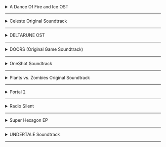 <!-- files -->
<details>
    <hr />
    <summary>A Dance Of Fire and Ice OST</summary>
    <a
        class="link"
        href="A%20Dance%20Of%20Fire%20and%20Ice%20OST%2FA%20Dance%20Of%20Fire%20And%20Ice%20OST.jpg"
        >A Dance Of Fire And Ice OST.jpg</a
    ><br />
    <a
        class="link"
        href="A%20Dance%20Of%20Fire%20and%20Ice%20OST%2FA%20Dance%20of%20Fire%20and%20Ice.flac"
        >A Dance of Fire and Ice.flac</a
    ><br />
    <a
        class="link"
        href="A%20Dance%20Of%20Fire%20and%20Ice%20OST%2FOffbeats.flac"
        >Offbeats.flac</a
    ><br />
    <a
        class="link"
        href="A%20Dance%20Of%20Fire%20and%20Ice%20OST%2FThe%20Wind-Up.flac"
        >The Wind-Up.flac</a
    ><br />
    <a
        class="link"
        href="A%20Dance%20Of%20Fire%20and%20Ice%20OST%2FLove%20Letters.flac"
        >Love Letters.flac</a
    ><br />
    <a
        class="link"
        href="A%20Dance%20Of%20Fire%20and%20Ice%20OST%2FThe%20Midnight%20Train.flac"
        >The Midnight Train.flac</a
    ><br />
    <a class="link" href="A%20Dance%20Of%20Fire%20and%20Ice%20OST%2FPulse.flac"
        >Pulse.flac</a
    ><br />
    <a
        class="link"
        href="A%20Dance%20Of%20Fire%20and%20Ice%20OST%2FThanks%20For%20Playing%20My%20Game.flac"
        >Thanks For Playing My Game.flac</a
    ><br />
    <a
        class="link"
        href="A%20Dance%20Of%20Fire%20and%20Ice%20OST%2FSpin%202%20Win.flac"
        >Spin 2 Win.flac</a
    ><br />
    <a
        class="link"
        href="A%20Dance%20Of%20Fire%20and%20Ice%20OST%2FJungle%20City.flac"
        >Jungle City.flac</a
    ><br />
    <a
        class="link"
        href="A%20Dance%20Of%20Fire%20and%20Ice%20OST%2FButterfly%20Planet.flac"
        >Butterfly Planet.flac</a
    ><br />
    <a
        class="link"
        href="A%20Dance%20Of%20Fire%20and%20Ice%20OST%2FArtificial%20Chariot.flac"
        >Artificial Chariot.flac</a
    ><br />
    <a
        class="link"
        href="A%20Dance%20Of%20Fire%20and%20Ice%20OST%2FThird%20Wave%20Flip-Flop.flac"
        >Third Wave Flip-Flop.flac</a
    ><br />
    <a
        class="link"
        href="A%20Dance%20Of%20Fire%20and%20Ice%20OST%2FOne%20forgotten%20night.flac"
        >One forgotten night.flac</a
    ><br />
    <a
        class="link"
        href="A%20Dance%20Of%20Fire%20and%20Ice%20OST%2FBonus%20-%20A%20Dance%20of%20Fire%20and%20Ice%20%5BRabbit%20ver.%5D.flac"
        >Bonus - A Dance of Fire and Ice [Rabbit ver.].flac</a
    ><br />
    <a
        class="link"
        href="A%20Dance%20Of%20Fire%20and%20Ice%20OST%2FBonus%20-%20A%20Dance%20of%20Fire%20and%20Ice%20%5BSpooky%20ver.%5D.flac"
        >Bonus - A Dance of Fire and Ice [Spooky ver.].flac</a
    ><br />
    <a
        class="link"
        href="A%20Dance%20Of%20Fire%20and%20Ice%20OST%2FIt%20Go.flac"
        >It Go.flac</a
    ><br />
    <a
        class="link"
        href="A%20Dance%20Of%20Fire%20and%20Ice%20OST%2FLORELEI.flac"
        >LORELEI.flac</a
    ><br />
</details>
<hr />
<details>
    <hr />
    <summary>Celeste Original Soundtrack</summary>
    <a
        class="link"
        href="Celeste%20Original%20Soundtrack%2FCeleste%20Original%20Soundtrack.png"
        >Celeste Original Soundtrack.png</a
    ><br />
    <a class="link" href="Celeste%20Original%20Soundtrack%2FPrologue.mp3"
        >Prologue.mp3</a
    ><br />
    <a class="link" href="Celeste%20Original%20Soundtrack%2FFirst%20Steps.mp3"
        >First Steps.mp3</a
    ><br />
    <a class="link" href="Celeste%20Original%20Soundtrack%2FResurrections.mp3"
        >Resurrections.mp3</a
    ><br />
    <a class="link" href="Celeste%20Original%20Soundtrack%2FAwake.mp3"
        >Awake.mp3</a
    ><br />
    <a
        class="link"
        href="Celeste%20Original%20Soundtrack%2FPostcard%20from%20Celeste%20Mountain.mp3"
        >Postcard from Celeste Mountain.mp3</a
    ><br />
    <a class="link" href="Celeste%20Original%20Soundtrack%2FChecking%20In.mp3"
        >Checking In.mp3</a
    ><br />
    <a
        class="link"
        href="Celeste%20Original%20Soundtrack%2FSpirit%20of%20Hospitality.mp3"
        >Spirit of Hospitality.mp3</a
    ><br />
    <a
        class="link"
        href="Celeste%20Original%20Soundtrack%2FScattered%20and%20Lost.mp3"
        >Scattered and Lost.mp3</a
    ><br />
    <a class="link" href="Celeste%20Original%20Soundtrack%2FGolden.mp3"
        >Golden.mp3</a
    ><br />
    <a class="link" href="Celeste%20Original%20Soundtrack%2FAnxiety.mp3"
        >Anxiety.mp3</a
    ><br />
    <a
        class="link"
        href="Celeste%20Original%20Soundtrack%2FQuiet%20and%20Falling.mp3"
        >Quiet and Falling.mp3</a
    ><br />
    <a
        class="link"
        href="Celeste%20Original%20Soundtrack%2FIn%20the%20Mirror.mp3"
        >In the Mirror.mp3</a
    ><br />
    <a
        class="link"
        href="Celeste%20Original%20Soundtrack%2FMadeline%20and%20Theo.mp3"
        >Madeline and Theo.mp3</a
    ><br />
    <a class="link" href="Celeste%20Original%20Soundtrack%2FStarjump.mp3"
        >Starjump.mp3</a
    ><br />
    <a class="link" href="Celeste%20Original%20Soundtrack%2FReflection.mp3"
        >Reflection.mp3</a
    ><br />
    <a
        class="link"
        href="Celeste%20Original%20Soundtrack%2FConfronting%20Myself.mp3"
        >Confronting Myself.mp3</a
    ><br />
    <a class="link" href="Celeste%20Original%20Soundtrack%2FLittle%20Goth.mp3"
        >Little Goth.mp3</a
    ><br />
    <a
        class="link"
        href="Celeste%20Original%20Soundtrack%2FReach%20for%20the%20Summit.mp3"
        >Reach for the Summit.mp3</a
    ><br />
    <a class="link" href="Celeste%20Original%20Soundtrack%2FExhale.mp3"
        >Exhale.mp3</a
    ><br />
    <a
        class="link"
        href="Celeste%20Original%20Soundtrack%2FHeart%20of%20the%20Mountain.mp3"
        >Heart of the Mountain.mp3</a
    ><br />
    <a
        class="link"
        href="Celeste%20Original%20Soundtrack%2FMy%20Dearest%20Friends.mp3"
        >My Dearest Friends.mp3</a
    ><br />
</details>
<hr />
<details>
    <hr />
    <summary>DELTARUNE OST</summary>
    <details>
        <hr />
        <summary>Chapter 1</summary>
        <a
            class="link"
            href="DELTARUNE%20OST%2FChapter%201%2FDELTARUNE%20Chapter%201%20OST.png"
            >DELTARUNE Chapter 1 OST.png</a
        ><br />
        <a
            class="link"
            href="DELTARUNE%20OST%2FChapter%201%2FANOTHER%20HIM.flac"
            >ANOTHER HIM.flac</a
        ><br />
        <a class="link" href="DELTARUNE%20OST%2FChapter%201%2FBeginning.flac"
            >Beginning.flac</a
        ><br />
        <a class="link" href="DELTARUNE%20OST%2FChapter%201%2FSchool.flac"
            >School.flac</a
        ><br />
        <a class="link" href="DELTARUNE%20OST%2FChapter%201%2FSusie.flac"
            >Susie.flac</a
        ><br />
        <a class="link" href="DELTARUNE%20OST%2FChapter%201%2FThe%20Door.flac"
            >The Door.flac</a
        ><br />
        <a class="link" href="DELTARUNE%20OST%2FChapter%201%2FCliffs.flac"
            >Cliffs.flac</a
        ><br />
        <a class="link" href="DELTARUNE%20OST%2FChapter%201%2FThe%20Chase.flac"
            >The Chase.flac</a
        ><br />
        <a class="link" href="DELTARUNE%20OST%2FChapter%201%2FThe%20Legend.flac"
            >The Legend.flac</a
        ><br />
        <a class="link" href="DELTARUNE%20OST%2FChapter%201%2FLancer.flac"
            >Lancer.flac</a
        ><br />
        <a
            class="link"
            href="DELTARUNE%20OST%2FChapter%201%2FRude%20Buster.flac"
            >Rude Buster.flac</a
        ><br />
        <a class="link" href="DELTARUNE%20OST%2FChapter%201%2FEmpty%20Town.flac"
            >Empty Town.flac</a
        ><br />
        <a
            class="link"
            href="DELTARUNE%20OST%2FChapter%201%2FWeird%20Birds.flac"
            >Weird Birds.flac</a
        ><br />
        <a
            class="link"
            href="DELTARUNE%20OST%2FChapter%201%2FField%20of%20Hopes%20and%20Dreams.flac"
            >Field of Hopes and Dreams.flac</a
        ><br />
        <a
            class="link"
            href="DELTARUNE%20OST%2FChapter%201%2FFanfare%20(from%20Rose%20of%20Winter).flac"
            >Fanfare (from Rose of Winter).flac</a
        ><br />
        <a class="link" href="DELTARUNE%20OST%2FChapter%201%2FLantern.flac"
            >Lantern.flac</a
        ><br />
        <a
            class="link"
            href="DELTARUNE%20OST%2FChapter%201%2FI'm%20Very%20Bad.flac"
            >I'm Very Bad.flac</a
        ><br />
        <a
            class="link"
            href="DELTARUNE%20OST%2FChapter%201%2FChecker%20Dance.flac"
            >Checker Dance.flac</a
        ><br />
        <a
            class="link"
            href="DELTARUNE%20OST%2FChapter%201%2FQuiet%20Autumn.flac"
            >Quiet Autumn.flac</a
        ><br />
        <a
            class="link"
            href="DELTARUNE%20OST%2FChapter%201%2FScarlet%20Forest.flac"
            >Scarlet Forest.flac</a
        ><br />
        <a
            class="link"
            href="DELTARUNE%20OST%2FChapter%201%2FThrash%20Machine.flac"
            >Thrash Machine.flac</a
        ><br />
        <a class="link" href="DELTARUNE%20OST%2FChapter%201%2FVs.%20Lancer.flac"
            >Vs. Lancer.flac</a
        ><br />
        <a class="link" href="DELTARUNE%20OST%2FChapter%201%2FBasement.flac"
            >Basement.flac</a
        ><br />
        <a
            class="link"
            href="DELTARUNE%20OST%2FChapter%201%2FImminent%20Death.flac"
            >Imminent Death.flac</a
        ><br />
        <a class="link" href="DELTARUNE%20OST%2FChapter%201%2FVs.%20Susie.flac"
            >Vs. Susie.flac</a
        ><br />
        <a
            class="link"
            href="DELTARUNE%20OST%2FChapter%201%2FCard%20Castle.flac"
            >Card Castle.flac</a
        ><br />
        <a
            class="link"
            href="DELTARUNE%20OST%2FChapter%201%2FRouxls%20Kaard.flac"
            >Rouxls Kaard.flac</a
        ><br />
        <a class="link" href="DELTARUNE%20OST%2FChapter%201%2FApril%202012.flac"
            >April 2012.flac</a
        ><br />
        <a class="link" href="DELTARUNE%20OST%2FChapter%201%2FHip%20Shop.flac"
            >Hip Shop.flac</a
        ><br />
        <a class="link" href="DELTARUNE%20OST%2FChapter%201%2FGallery.flac"
            >Gallery.flac</a
        ><br />
        <a class="link" href="DELTARUNE%20OST%2FChapter%201%2FChaos%20King.flac"
            >Chaos King.flac</a
        ><br />
        <a
            class="link"
            href="DELTARUNE%20OST%2FChapter%201%2FDarkness%20Falls.flac"
            >Darkness Falls.flac</a
        ><br />
        <a class="link" href="DELTARUNE%20OST%2FChapter%201%2FThe%20Circus.flac"
            >The Circus.flac</a
        ><br />
        <a
            class="link"
            href="DELTARUNE%20OST%2FChapter%201%2FTHE%20WORLD%20REVOLVING.flac"
            >THE WORLD REVOLVING.flac</a
        ><br />
        <a class="link" href="DELTARUNE%20OST%2FChapter%201%2FFriendship.flac"
            >Friendship.flac</a
        ><br />
        <a class="link" href="DELTARUNE%20OST%2FChapter%201%2FTHE%20HOLY.flac"
            >THE HOLY.flac</a
        ><br />
        <a class="link" href="DELTARUNE%20OST%2FChapter%201%2FYour%20Power.flac"
            >Your Power.flac</a
        ><br />
        <a
            class="link"
            href="DELTARUNE%20OST%2FChapter%201%2FA%20Town%20Called%20Hometown.flac"
            >A Town Called Hometown.flac</a
        ><br />
        <a
            class="link"
            href="DELTARUNE%20OST%2FChapter%201%2FYou%20Can%20Always%20Come%20Home.flac"
            >You Can Always Come Home.flac</a
        ><br />
        <a
            class="link"
            href="DELTARUNE%20OST%2FChapter%201%2FDon't%20Forget.flac"
            >Don't Forget.flac</a
        ><br />
        <a
            class="link"
            href="DELTARUNE%20OST%2FChapter%201%2FBefore%20the%20Story.flac"
            >Before the Story.flac</a
        ><br />
    </details>
    <hr />
    <details>
        <hr />
        <summary>Chapter 2</summary>
        <a
            class="link"
            href="DELTARUNE%20OST%2FChapter%202%2FDELTARUNE%20Chapter%202%20OST.png"
            >DELTARUNE Chapter 2 OST.png</a
        ><br />
        <a class="link" href="DELTARUNE%20OST%2FChapter%202%2FFaint%20Glow.flac"
            >Faint Glow.flac</a
        ><br />
        <a
            class="link"
            href="DELTARUNE%20OST%2FChapter%202%2FGirl%20Next%20Door.flac"
            >Girl Next Door.flac</a
        ><br />
        <a
            class="link"
            href="DELTARUNE%20OST%2FChapter%202%2FMy%20Castle%20Town.flac"
            >My Castle Town.flac</a
        ><br />
        <a
            class="link"
            href="DELTARUNE%20OST%2FChapter%202%2FOhhhhohohoho!.flac"
            >Ohhhhohohoho!.flac</a
        ><br />
        <a class="link" href="DELTARUNE%20OST%2FChapter%202%2FQueen.flac"
            >Queen.flac</a
        ><br />
        <a
            class="link"
            href="DELTARUNE%20OST%2FChapter%202%2FA%20CYBER'S%20WORLD%3F.flac"
            >A CYBER'S WORLD?.flac</a
        ><br />
        <a
            class="link"
            href="DELTARUNE%20OST%2FChapter%202%2FA%20Simple%20Diversion.flac"
            >A Simple Diversion.flac</a
        ><br />
        <a
            class="link"
            href="DELTARUNE%20OST%2FChapter%202%2FAlmost%20To%20The%20Guys!.flac"
            >Almost To The Guys!.flac</a
        ><br />
        <a class="link" href="DELTARUNE%20OST%2FChapter%202%2FCool%20Beat.flac"
            >Cool Beat.flac</a
        ><br />
        <a
            class="link"
            href="DELTARUNE%20OST%2FChapter%202%2FWhen%20I%20Get%20Mad%20I%20Dance%20Like%20This.flac"
            >When I Get Mad I Dance Like This.flac</a
        ><br />
        <a
            class="link"
            href="DELTARUNE%20OST%2FChapter%202%2FCyber%20Battle%20(Solo).flac"
            >Cyber Battle (Solo).flac</a
        ><br />
        <a
            class="link"
            href="DELTARUNE%20OST%2FChapter%202%2FWhen%20I%20Get%20Happy%20I%20Dance%20Like%20This.flac"
            >When I Get Happy I Dance Like This.flac</a
        ><br />
        <a
            class="link"
            href="DELTARUNE%20OST%2FChapter%202%2FSound%20Studio.flac"
            >Sound Studio.flac</a
        ><br />
        <a class="link" href="DELTARUNE%20OST%2FChapter%202%2FBerdly.flac"
            >Berdly.flac</a
        ><br />
        <a class="link" href="DELTARUNE%20OST%2FChapter%202%2FSmart%20Race.flac"
            >Smart Race.flac</a
        ><br />
        <a
            class="link"
            href="DELTARUNE%20OST%2FChapter%202%2FFaint%20Courage%20(Game%20Over).flac"
            >Faint Courage (Game Over).flac</a
        ><br />
        <a
            class="link"
            href="DELTARUNE%20OST%2FChapter%202%2FWELCOME%20TO%20THE%20CITY.flac"
            >WELCOME TO THE CITY.flac</a
        ><br />
        <a
            class="link"
            href="DELTARUNE%20OST%2FChapter%202%2FMini%20Studio.flac"
            >Mini Studio.flac</a
        ><br />
        <a
            class="link"
            href="DELTARUNE%20OST%2FChapter%202%2FHoliday%20Studio.flac"
            >Holiday Studio.flac</a
        ><br />
        <a
            class="link"
            href="DELTARUNE%20OST%2FChapter%202%2FCool%20Mixtape.flac"
            >Cool Mixtape.flac</a
        ><br />
        <a
            class="link"
            href="DELTARUNE%20OST%2FChapter%202%2FHEY%20EVERY%20%20%20%20!.flac"
            >HEY EVERY !.flac</a
        ><br />
        <a class="link" href="DELTARUNE%20OST%2FChapter%202%2FSpamton.flac"
            >Spamton.flac</a
        ><br />
        <a
            class="link"
            href="DELTARUNE%20OST%2FChapter%202%2FNOW'S%20YOUR%20CHANCE%20TO%20BE%20A.flac"
            >NOW'S YOUR CHANCE TO BE A.flac</a
        ><br />
        <a
            class="link"
            href="DELTARUNE%20OST%2FChapter%202%2FElegant%20Entrance.flac"
            >Elegant Entrance.flac</a
        ><br />
        <a
            class="link"
            href="DELTARUNE%20OST%2FChapter%202%2FBluebird%20of%20Misfortune.flac"
            >Bluebird of Misfortune.flac</a
        ><br />
        <a
            class="link"
            href="DELTARUNE%20OST%2FChapter%202%2FPandora%20Palace.flac"
            >Pandora Palace.flac</a
        ><br />
        <a class="link" href="DELTARUNE%20OST%2FChapter%202%2FKEYGEN.flac"
            >KEYGEN.flac</a
        ><br />
        <a
            class="link"
            href="DELTARUNE%20OST%2FChapter%202%2FAcid%20Tunnel%20of%20Love.flac"
            >Acid Tunnel of Love.flac</a
        ><br />
        <a
            class="link"
            href="DELTARUNE%20OST%2FChapter%202%2FIt's%20Pronounced%20%22Rules%22.flac"
            >It's Pronounced "Rules".flac</a
        ><br />
        <a class="link" href="DELTARUNE%20OST%2FChapter%202%2FLost%20Girl.flac"
            >Lost Girl.flac</a
        ><br />
        <a
            class="link"
            href="DELTARUNE%20OST%2FChapter%202%2FFerris%20Wheel.flac"
            >Ferris Wheel.flac</a
        ><br />
        <a
            class="link"
            href="DELTARUNE%20OST%2FChapter%202%2FAttack%20of%20the%20Killer%20Queen.flac"
            >Attack of the Killer Queen.flac</a
        ><br />
        <a class="link" href="DELTARUNE%20OST%2FChapter%202%2FGiga%20Size.flac"
            >Giga Size.flac</a
        ><br />
        <a
            class="link"
            href="DELTARUNE%20OST%2FChapter%202%2FPowers%20Combined.flac"
            >Powers Combined.flac</a
        ><br />
        <a
            class="link"
            href="DELTARUNE%20OST%2FChapter%202%2FKnock%20You%20Down%20!!.flac"
            >Knock You Down !!.flac</a
        ><br />
        <a
            class="link"
            href="DELTARUNE%20OST%2FChapter%202%2FThe%20Dark%20Truth.flac"
            >The Dark Truth.flac</a
        ><br />
        <a
            class="link"
            href="DELTARUNE%20OST%2FChapter%202%2FDigital%20Roots.flac"
            >Digital Roots.flac</a
        ><br />
        <a
            class="link"
            href="DELTARUNE%20OST%2FChapter%202%2FDeal%20Gone%20Wrong.flac"
            >Deal Gone Wrong.flac</a
        ><br />
        <a class="link" href="DELTARUNE%20OST%2FChapter%202%2FBIG%20SHOT.flac"
            >BIG SHOT.flac</a
        ><br />
        <a
            class="link"
            href="DELTARUNE%20OST%2FChapter%202%2FA%20Real%20Boy!.flac"
            >A Real Boy!.flac</a
        ><br />
        <a class="link" href="DELTARUNE%20OST%2FChapter%202%2FDialtone.flac"
            >Dialtone.flac</a
        ><br />
        <a class="link" href="DELTARUNE%20OST%2FChapter%202%2Fsans..flac"
            >sans..flac</a
        ><br />
        <a
            class="link"
            href="DELTARUNE%20OST%2FChapter%202%2FChill%20Jailbreak%20Alarm%20To%20Study%20And%20Relax%20To.flac"
            >Chill Jailbreak Alarm To Study And Relax To.flac</a
        ><br />
        <a
            class="link"
            href="DELTARUNE%20OST%2FChapter%202%2FYou%20Can%20Always%20Come%20Home.flac"
            >You Can Always Come Home.flac</a
        ><br />
        <a
            class="link"
            href="DELTARUNE%20OST%2FChapter%202%2FUntil%20Next%20Time.flac"
            >Until Next Time.flac</a
        ><br />
        <a
            class="link"
            href="DELTARUNE%20OST%2FChapter%202%2FBefore%20The%20Story.flac"
            >Before The Story.flac</a
        ><br />
        <a
            class="link"
            href="DELTARUNE%20OST%2FChapter%202%2FBerdly%20(Rejected%20Concept).flac"
            >Berdly (Rejected Concept).flac</a
        ><br />
    </details>
    <hr />
</details>
<hr />
<details>
    <hr />
    <summary>DOORS (Original Game Soundtrack)</summary>
    <details>
        <hr />
        <summary>Volume 1</summary>
        <a
            class="link"
            href="DOORS%20(Original%20Game%20Soundtrack)%2FVolume%201%2FDOORS%20(Original%20Game%20Soundtrack)%2C%20Vol.%201%20-%20EP.jpg"
            >DOORS (Original Game Soundtrack), Vol. 1 - EP.jpg</a
        ><br />
        <a
            class="link"
            href="DOORS%20(Original%20Game%20Soundtrack)%2FVolume%201%2FDawn%20Of%20The%20Doors.flac"
            >Dawn Of The Doors.flac</a
        ><br />
        <a
            class="link"
            href="DOORS%20(Original%20Game%20Soundtrack)%2FVolume%201%2FHere%20I%20Come.flac"
            >Here I Come.flac</a
        ><br />
        <a
            class="link"
            href="DOORS%20(Original%20Game%20Soundtrack)%2FVolume%201%2FUnhinged.flac"
            >Unhinged.flac</a
        ><br />
        <a
            class="link"
            href="DOORS%20(Original%20Game%20Soundtrack)%2FVolume%201%2FGuiding%20Light.flac"
            >Guiding Light.flac</a
        ><br />
        <a
            class="link"
            href="DOORS%20(Original%20Game%20Soundtrack)%2FVolume%201%2FElevator%20Jam.flac"
            >Elevator Jam.flac</a
        ><br />
    </details>
    <hr />
    <details>
        <hr />
        <summary>Volume 2</summary>
        <a
            class="link"
            href="DOORS%20(Original%20Game%20Soundtrack)%2FVolume%202%2FDOORS%20(Original%20Game%20Soundtrack)%2C%20Vol.%202%20-%20EP.jpg"
            >DOORS (Original Game Soundtrack), Vol. 2 - EP.jpg</a
        ><br />
        <a
            class="link"
            href="DOORS%20(Original%20Game%20Soundtrack)%2FVolume%202%2FJeff's%20Jingle.flac"
            >Jeff's Jingle.flac</a
        ><br />
        <a
            class="link"
            href="DOORS%20(Original%20Game%20Soundtrack)%2FVolume%202%2FUnhinged%20II.flac"
            >Unhinged II.flac</a
        ><br />
        <a
            class="link"
            href="DOORS%20(Original%20Game%20Soundtrack)%2FVolume%202%2FElevator%20Jammed.flac"
            >Elevator Jammed.flac</a
        ><br />
        <a
            class="link"
            href="DOORS%20(Original%20Game%20Soundtrack)%2FVolume%202%2FCurious%20Light.flac"
            >Curious Light.flac</a
        ><br />
        <a
            class="link"
            href="DOORS%20(Original%20Game%20Soundtrack)%2FVolume%202%2FTrailer%20Theme%20(Remix).flac"
            >Trailer Theme (Remix).flac</a
        ><br />
        <a
            class="link"
            href="DOORS%20(Original%20Game%20Soundtrack)%2FVolume%202%2FElevator%20Jam%20(Remix).flac"
            >Elevator Jam (Remix).flac</a
        ><br />
    </details>
    <hr />
    <details>
        <hr />
        <summary>Volume 3</summary>
        <a
            class="link"
            href="DOORS%20(Original%20Game%20Soundtrack)%2FVolume%203%2FDOORS%20(Original%20Game%20Soundtrack)%2C%20Vol.%203%20-%20EP.jpg"
            >DOORS (Original Game Soundtrack), Vol. 3 - EP.jpg</a
        ><br />
        <a
            class="link"
            href="DOORS%20(Original%20Game%20Soundtrack)%2FVolume%203%2FDusk%20Of%20The%20Doors.flac"
            >Dusk Of The Doors.flac</a
        ><br />
        <a
            class="link"
            href="DOORS%20(Original%20Game%20Soundtrack)%2FVolume%203%2FJeff's%20Jingle%20(DNB%20Remix).flac"
            >Jeff's Jingle (DNB Remix).flac</a
        ><br />
        <a
            class="link"
            href="DOORS%20(Original%20Game%20Soundtrack)%2FVolume%203%2FMake%20Haste.flac"
            >Make Haste.flac</a
        ><br />
        <a
            class="link"
            href="DOORS%20(Original%20Game%20Soundtrack)%2FVolume%203%2FSeek%20Merch%20Trailer%20Theme.flac"
            >Seek Merch Trailer Theme.flac</a
        ><br />
        <a
            class="link"
            href="DOORS%20(Original%20Game%20Soundtrack)%2FVolume%203%2FElevator%20Jam%20(Retro%20Mode).flac"
            >Elevator Jam (Retro Mode).flac</a
        ><br />
        <a
            class="link"
            href="DOORS%20(Original%20Game%20Soundtrack)%2FVolume%203%2FElevator%20Jam%20(April%20Fools).flac"
            >Elevator Jam (April Fools).flac</a
        ><br />
    </details>
    <hr />
    <details>
        <hr />
        <summary>Volume 4</summary>
        <a
            class="link"
            href="DOORS%20(Original%20Game%20Soundtrack)%2FVolume%204%2FDOORS%20(Original%20Game%20Soundtrack)%2C%20Vol.%204%20-%20EP.jpg"
            >DOORS (Original Game Soundtrack), Vol. 4 - EP.jpg</a
        ><br />
        <a
            class="link"
            href="DOORS%20(Original%20Game%20Soundtrack)%2FVolume%204%2FReady%20Or%20Not.flac"
            >Ready Or Not.flac</a
        ><br />
        <a
            class="link"
            href="DOORS%20(Original%20Game%20Soundtrack)%2FVolume%204%2FReady%20To%20Rumble.flac"
            >Ready To Rumble.flac</a
        ><br />
        <a
            class="link"
            href="DOORS%20(Original%20Game%20Soundtrack)%2FVolume%204%2FJeff's%20Jam.flac"
            >Jeff's Jam.flac</a
        ><br />
        <a
            class="link"
            href="DOORS%20(Original%20Game%20Soundtrack)%2FVolume%204%2FOh%20Dam.flac"
            >Oh Dam.flac</a
        ><br />
        <a
            class="link"
            href="DOORS%20(Original%20Game%20Soundtrack)%2FVolume%204%2FFresh%20Air%20(Ambience%20Version).flac"
            >Fresh Air (Ambience Version).flac</a
        ><br />
        <a
            class="link"
            href="DOORS%20(Original%20Game%20Soundtrack)%2FVolume%204%2FFresh%20Air.flac"
            >Fresh Air.flac</a
        ><br />
    </details>
    <hr />
</details>
<hr />
<details>
    <hr />
    <summary>OneShot Soundtrack</summary>
    <details>
        <hr />
        <summary>Solstice</summary>
        <a
            class="link"
            href="OneShot%20Soundtrack%2FSolstice%2FHappily%20Ever%20After.jpg"
            >Happily Ever After.jpg</a
        ><br />
        <a
            class="link"
            href="OneShot%20Soundtrack%2FSolstice%2FOneShot%20Solstice%20Soundtrack.png"
            >OneShot Solstice Soundtrack.png</a
        ><br />
        <a class="link" href="OneShot%20Soundtrack%2FSolstice%2FPrelude.flac"
            >Prelude.flac</a
        ><br />
        <a
            class="link"
            href="OneShot%20Soundtrack%2FSolstice%2FDeep%20Mines.flac"
            >Deep Mines.flac</a
        ><br />
        <a class="link" href="OneShot%20Soundtrack%2FSolstice%2FVestige.flac"
            >Vestige.flac</a
        ><br />
        <a
            class="link"
            href="OneShot%20Soundtrack%2FSolstice%2FSonder%20(extended).flac"
            >Sonder (extended).flac</a
        ><br />
        <a
            class="link"
            href="OneShot%20Soundtrack%2FSolstice%2FOut%20of%20Protocol.flac"
            >Out of Protocol.flac</a
        ><br />
        <a class="link" href="OneShot%20Soundtrack%2FSolstice%2FPanic.flac"
            >Panic.flac</a
        ><br />
        <a class="link" href="OneShot%20Soundtrack%2FSolstice%2FCollapse.flac"
            >Collapse.flac</a
        ><br />
        <a
            class="link"
            href="OneShot%20Soundtrack%2FSolstice%2FNavigate%20(extended).flac"
            >Navigate (extended).flac</a
        ><br />
        <a
            class="link"
            href="OneShot%20Soundtrack%2FSolstice%2FThe%20FIrst%20Universe.flac"
            >The FIrst Universe.flac</a
        ><br />
        <a class="link" href="OneShot%20Soundtrack%2FSolstice%2FAviator.flac"
            >Aviator.flac</a
        ><br />
        <a
            class="link"
            href="OneShot%20Soundtrack%2FSolstice%2FEleventh%20Hour.flac"
            >Eleventh Hour.flac</a
        ><br />
        <a class="link" href="OneShot%20Soundtrack%2FSolstice%2FRue.flac"
            >Rue.flac</a
        ><br />
        <a
            class="link"
            href="OneShot%20Soundtrack%2FSolstice%2FThe%20Author.flac"
            >The Author.flac</a
        ><br />
        <a
            class="link"
            href="OneShot%20Soundtrack%2FSolstice%2FThe%20World%20Machine.flac"
            >The World Machine.flac</a
        ><br />
        <a class="link" href="OneShot%20Soundtrack%2FSolstice%2FEncounter.flac"
            >Encounter.flac</a
        ><br />
        <a class="link" href="OneShot%20Soundtrack%2FSolstice%2FSolstice.flac"
            >Solstice.flac</a
        ><br />
        <a class="link" href="OneShot%20Soundtrack%2FSolstice%2FSunrise.flac"
            >Sunrise.flac</a
        ><br />
        <a
            class="link"
            href="OneShot%20Soundtrack%2FSolstice%2FIn%20Memory.flac"
            >In Memory.flac</a
        ><br />
        <a
            class="link"
            href="OneShot%20Soundtrack%2FSolstice%2F%3D%3D%5BEpilogue%5D%3D%3D.flac"
            >==[Epilogue]==.flac</a
        ><br />
        <a class="link" href="OneShot%20Soundtrack%2FSolstice%2FHomesick.flac"
            >Homesick.flac</a
        ><br />
        <a class="link" href="OneShot%20Soundtrack%2FSolstice%2FInventory.flac"
            >Inventory.flac</a
        ><br />
        <a
            class="link"
            href="OneShot%20Soundtrack%2FSolstice%2FSimpler%20Secrets.flac"
            >Simpler Secrets.flac</a
        ><br />
        <a
            class="link"
            href="OneShot%20Soundtrack%2FSolstice%2FFirst%20Flight.flac"
            >First Flight.flac</a
        ><br />
        <a
            class="link"
            href="OneShot%20Soundtrack%2FSolstice%2FThe%20Simulation.flac"
            >The Simulation.flac</a
        ><br />
        <a
            class="link"
            href="OneShot%20Soundtrack%2FSolstice%2FGhost%20in%20the%20Machine.flac"
            >Ghost in the Machine.flac</a
        ><br />
        <a
            class="link"
            href="OneShot%20Soundtrack%2FSolstice%2FHappily%20Ever%20After.flac"
            >Happily Ever After.flac</a
        ><br />
        <a
            class="link"
            href="OneShot%20Soundtrack%2FSolstice%2FNiko's%20Theme.flac"
            >Niko's Theme.flac</a
        ><br />
    </details>
    <hr />
    <a
        class="link"
        href="OneShot%20Soundtrack%2FIT'S%20TIME%20TO%20FIGHT%20CRIME.jpg"
        >IT'S TIME TO FIGHT CRIME.jpg</a
    ><br />
    <a class="link" href="OneShot%20Soundtrack%2FOneShot%20Soundtrack.png"
        >OneShot Soundtrack.png</a
    ><br />
    <a class="link" href="OneShot%20Soundtrack%2FRam.jpg">Ram.jpg</a><br />
    <a class="link" href="OneShot%20Soundtrack%2FMy%20Burden%20Is%20Light.flac"
        >My Burden Is Light.flac</a
    ><br />
    <a class="link" href="OneShot%20Soundtrack%2FSomeplace%20I%20Know.flac"
        >Someplace I Know.flac</a
    ><br />
    <a class="link" href="OneShot%20Soundtrack%2FPuzzle%20Solved.flac"
        >Puzzle Solved.flac</a
    ><br />
    <a class="link" href="OneShot%20Soundtrack%2FPhosphor.flac">Phosphor.flac</a
    ><br />
    <a class="link" href="OneShot%20Soundtrack%2FThe%20Prophecy.flac"
        >The Prophecy.flac</a
    ><br />
    <a class="link" href="OneShot%20Soundtrack%2FAbandoned%20Factory.flac"
        >Abandoned Factory.flac</a
    ><br />
    <a class="link" href="OneShot%20Soundtrack%2FSilverpoint.flac"
        >Silverpoint.flac</a
    ><br />
    <a class="link" href="OneShot%20Soundtrack%2FA%20God's%20Machine.flac"
        >A God's Machine.flac</a
    ><br />
    <a class="link" href="OneShot%20Soundtrack%2FRowbot.flac">Rowbot.flac</a
    ><br />
    <a class="link" href="OneShot%20Soundtrack%2FGeothermal.flac"
        >Geothermal.flac</a
    ><br />
    <a class="link" href="OneShot%20Soundtrack%2FDistant.flac">Distant.flac</a
    ><br />
    <a class="link" href="OneShot%20Soundtrack%2FInto%20The%20Light.flac"
        >Into The Light.flac</a
    ><br />
    <a
        class="link"
        href="OneShot%20Soundtrack%2FSelf%20Contained%20Universe%20(Reprise).flac"
        >Self Contained Universe (Reprise).flac</a
    ><br />
    <a class="link" href="OneShot%20Soundtrack%2FNavigate.flac">Navigate.flac</a
    ><br />
    <a class="link" href="OneShot%20Soundtrack%2FTo%20Sleep.flac"
        >To Sleep.flac</a
    ><br />
    <a class="link" href="OneShot%20Soundtrack%2FTo%20Dream.flac"
        >To Dream.flac</a
    ><br />
    <a class="link" href="OneShot%20Soundtrack%2FFlooded%20Ruins.flac"
        >Flooded Ruins.flac</a
    ><br />
    <a class="link" href="OneShot%20Soundtrack%2FAlula.flac">Alula.flac</a
    ><br />
    <a
        class="link"
        href="OneShot%20Soundtrack%2FChildren%20of%20the%20Ruins.flac"
        >Children of the Ruins.flac</a
    ><br />
    <a class="link" href="OneShot%20Soundtrack%2FRam.flac">Ram.flac</a><br />
    <a class="link" href="OneShot%20Soundtrack%2FPretty%20Bad.flac"
        >Pretty Bad.flac</a
    ><br />
    <a class="link" href="OneShot%20Soundtrack%2FOn%20Little%20Cat%20Feet.flac"
        >On Little Cat Feet.flac</a
    ><br />
    <a class="link" href="OneShot%20Soundtrack%2FIndoors.flac">Indoors.flac</a
    ><br />
    <a class="link" href="OneShot%20Soundtrack%2FDark%20Stairwell.flac"
        >Dark Stairwell.flac</a
    ><br />
    <a class="link" href="OneShot%20Soundtrack%2FSonder.flac">Sonder.flac</a
    ><br />
    <a
        class="link"
        href="OneShot%20Soundtrack%2FPretty%20nice%20day%2C%20huh....flac"
        >Pretty nice day, huh....flac</a
    ><br />
    <a
        class="link"
        href="OneShot%20Soundtrack%2FOn%20Little%20Cat%20Feet%20(ground).flac"
        >On Little Cat Feet (ground).flac</a
    ><br />
    <a class="link" href="OneShot%20Soundtrack%2FLibrary%20Stroll.flac"
        >Library Stroll.flac</a
    ><br />
    <a class="link" href="OneShot%20Soundtrack%2FSimple%20Secrets.flac"
        >Simple Secrets.flac</a
    ><br />
    <a class="link" href="OneShot%20Soundtrack%2FFactory.flac">Factory.flac</a
    ><br />
    <a class="link" href="OneShot%20Soundtrack%2FLibrary%20Nap.flac"
        >Library Nap.flac</a
    ><br />
    <a class="link" href="OneShot%20Soundtrack%2FThe%20Tower.flac"
        >The Tower.flac</a
    ><br />
    <a class="link" href="OneShot%20Soundtrack%2FDistant%20water.flac"
        >Distant water.flac</a
    ><br />
    <a
        class="link"
        href="OneShot%20Soundtrack%2FNiko%20and%20the%20World%20Machine.flac"
        >Niko and the World Machine.flac</a
    ><br />
    <a class="link" href="OneShot%20Soundtrack%2FI'm%20Here.flac"
        >I'm Here.flac</a
    ><br />
    <a class="link" href="OneShot%20Soundtrack%2FPretty.flac">Pretty.flac</a
    ><br />
    <a class="link" href="OneShot%20Soundtrack%2FSun.flac">Sun.flac</a><br />
    <a
        class="link"
        href="OneShot%20Soundtrack%2FSelf%20Contained%20Universe.flac"
        >Self Contained Universe.flac</a
    ><br />
    <a class="link" href="OneShot%20Soundtrack%2FThanks%20For%20Everything.flac"
        >Thanks For Everything.flac</a
    ><br />
    <a class="link" href="OneShot%20Soundtrack%2FOneShot%20Trailer.flac"
        >OneShot Trailer.flac</a
    ><br />
    <a class="link" href="OneShot%20Soundtrack%2FCountdown.flac"
        >Countdown.flac</a
    ><br />
    <a
        class="link"
        href="OneShot%20Soundtrack%2FIT'S%20TIME%20TO%20FIGHT%20CRIME.flac"
        >IT'S TIME TO FIGHT CRIME.flac</a
    ><br />
</details>
<hr />
<details>
    <hr />
    <summary>Plants vs. Zombies Original Soundtrack</summary>
    <a
        class="link"
        href="Plants%20vs.%20Zombies%20Original%20Soundtrack%2FPlants%20vs.%20Zombies%20Original%20Soundtrack.png"
        >Plants vs. Zombies Original Soundtrack.png</a
    ><br />
    <a
        class="link"
        href="Plants%20vs.%20Zombies%20Original%20Soundtrack%2FCrazy%20Dave's%20Greeting.flac"
        >Crazy Dave's Greeting.flac</a
    ><br />
    <a
        class="link"
        href="Plants%20vs.%20Zombies%20Original%20Soundtrack%2FCrazy%20Dave%20(Intro%20Theme).flac"
        >Crazy Dave (Intro Theme).flac</a
    ><br />
    <a
        class="link"
        href="Plants%20vs.%20Zombies%20Original%20Soundtrack%2FChoose%20Your%20Seeds.flac"
        >Choose Your Seeds.flac</a
    ><br />
    <a
        class="link"
        href="Plants%20vs.%20Zombies%20Original%20Soundtrack%2FGrasswalk.flac"
        >Grasswalk.flac</a
    ><br />
    <a
        class="link"
        href="Plants%20vs.%20Zombies%20Original%20Soundtrack%2FLoonboon.flac"
        >Loonboon.flac</a
    ><br />
    <a
        class="link"
        href="Plants%20vs.%20Zombies%20Original%20Soundtrack%2FMoongrains.flac"
        >Moongrains.flac</a
    ><br />
    <a
        class="link"
        href="Plants%20vs.%20Zombies%20Original%20Soundtrack%2FZen%20Garden.flac"
        >Zen Garden.flac</a
    ><br />
    <a
        class="link"
        href="Plants%20vs.%20Zombies%20Original%20Soundtrack%2FWatery%20Graves%20(slow).flac"
        >Watery Graves (slow).flac</a
    ><br />
    <a
        class="link"
        href="Plants%20vs.%20Zombies%20Original%20Soundtrack%2FWatery%20Graves%20(fast).flac"
        >Watery Graves (fast).flac</a
    ><br />
    <a
        class="link"
        href="Plants%20vs.%20Zombies%20Original%20Soundtrack%2FUltimate%20Battle.flac"
        >Ultimate Battle.flac</a
    ><br />
    <a
        class="link"
        href="Plants%20vs.%20Zombies%20Original%20Soundtrack%2FRigor%20Mormist.flac"
        >Rigor Mormist.flac</a
    ><br />
    <a
        class="link"
        href="Plants%20vs.%20Zombies%20Original%20Soundtrack%2FCerebrawl.flac"
        >Cerebrawl.flac</a
    ><br />
    <a
        class="link"
        href="Plants%20vs.%20Zombies%20Original%20Soundtrack%2FGraze%20the%20Roof.flac"
        >Graze the Roof.flac</a
    ><br />
    <a
        class="link"
        href="Plants%20vs.%20Zombies%20Original%20Soundtrack%2FBrainiac%20Maniac.flac"
        >Brainiac Maniac.flac</a
    ><br />
    <a
        class="link"
        href="Plants%20vs.%20Zombies%20Original%20Soundtrack%2FZombies%20On%20Your%20Lawn.flac"
        >Zombies On Your Lawn.flac</a
    ><br />
    <a
        class="link"
        href="Plants%20vs.%20Zombies%20Original%20Soundtrack%2FZombotany%20(unreleased%20track).flac"
        >Zombotany (unreleased track).flac</a
    ><br />
    <a
        class="link"
        href="Plants%20vs.%20Zombies%20Original%20Soundtrack%2FUraniwa%20ni%20Zombies%20ga!.flac"
        >Uraniwa ni Zombies ga!.flac</a
    ><br />
    <a
        class="link"
        href="Plants%20vs.%20Zombies%20Original%20Soundtrack%2FCrazy%20Dave%20(in%20game).flac"
        >Crazy Dave (in game).flac</a
    ><br />
    <a
        class="link"
        href="Plants%20vs.%20Zombies%20Original%20Soundtrack%2FChoose%20Your%20Seeds%20(in%20game).flac"
        >Choose Your Seeds (in game).flac</a
    ><br />
    <a
        class="link"
        href="Plants%20vs.%20Zombies%20Original%20Soundtrack%2FGrasswalk%20(in%20game).flac"
        >Grasswalk (in game).flac</a
    ><br />
    <a
        class="link"
        href="Plants%20vs.%20Zombies%20Original%20Soundtrack%2FLoonboon%20(in%20game).flac"
        >Loonboon (in game).flac</a
    ><br />
    <a
        class="link"
        href="Plants%20vs.%20Zombies%20Original%20Soundtrack%2FMoongrains%20(in%20game).flac"
        >Moongrains (in game).flac</a
    ><br />
    <a
        class="link"
        href="Plants%20vs.%20Zombies%20Original%20Soundtrack%2FZen%20Garden%20(in%20game).flac"
        >Zen Garden (in game).flac</a
    ><br />
    <a
        class="link"
        href="Plants%20vs.%20Zombies%20Original%20Soundtrack%2FWatery%20Graves%20(in%20game).flac"
        >Watery Graves (in game).flac</a
    ><br />
    <a
        class="link"
        href="Plants%20vs.%20Zombies%20Original%20Soundtrack%2FUltimate%20Battle%20(in%20game).flac"
        >Ultimate Battle (in game).flac</a
    ><br />
    <a
        class="link"
        href="Plants%20vs.%20Zombies%20Original%20Soundtrack%2FRigor%20Mormist%20(in%20game).flac"
        >Rigor Mormist (in game).flac</a
    ><br />
    <a
        class="link"
        href="Plants%20vs.%20Zombies%20Original%20Soundtrack%2FCerebrawl%20(in%20game).flac"
        >Cerebrawl (in game).flac</a
    ><br />
    <a
        class="link"
        href="Plants%20vs.%20Zombies%20Original%20Soundtrack%2FGraze%20the%20Roof%20(in%20game).flac"
        >Graze the Roof (in game).flac</a
    ><br />
    <a
        class="link"
        href="Plants%20vs.%20Zombies%20Original%20Soundtrack%2FBrainiac%20Maniac%20(in%20game).flac"
        >Brainiac Maniac (in game).flac</a
    ><br />
</details>
<hr />
<details>
    <hr />
    <summary>Portal 2</summary>
    <a
        class="link"
        href="Portal%202%2FPortal%202%3A%20Songs%20to%20Test%20By.png"
        >Portal 2: Songs to Test By.png</a
    ><br />
    <a class="link" href="Portal%202%2FReconstructing%20More%20Science.flac"
        >Reconstructing More Science.flac</a
    ><br />
    <a class="link" href="Portal%202%2FScience%20is%20Fun.flac"
        >Science is Fun.flac</a
    ><br />
    <a class="link" href="Portal%202%2FYou%20Will%20Be%20Perfect.flac"
        >You Will Be Perfect.flac</a
    ><br />
    <a
        class="link"
        href="Portal%202%2FConcentration%20Enhancing%20Menu%20Initialiser.flac"
        >Concentration Enhancing Menu Initialiser.flac</a
    ><br />
    <a class="link" href="Portal%202%2FHalls%20Of%20Science%204.flac"
        >Halls Of Science 4.flac</a
    ><br />
    <a class="link" href="Portal%202%2FWheatley%20Science.flac"
        >Wheatley Science.flac</a
    ><br />
    <a
        class="link"
        href="Portal%202%2F(defun%20botsbuildbots%20()%20(botsbuildbots)).flac"
        >(defun botsbuildbots () (botsbuildbots)).flac</a
    ><br />
    <a class="link" href="Portal%202%2F9999999.flac">9999999.flac</a><br />
    <a class="link" href="Portal%202%2FFrankenTurrets.flac"
        >FrankenTurrets.flac</a
    ><br />
    <a class="link" href="Portal%202%2FAn%20Accent%20Beyond.flac"
        >An Accent Beyond.flac</a
    ><br />
    <a class="link" href="Portal%202%2FMachiavellian%20Bach.flac"
        >Machiavellian Bach.flac</a
    ><br />
    <a class="link" href="Portal%202%2FThe%20Courtesy%20Call.flac"
        >The Courtesy Call.flac</a
    ><br />
    <a class="link" href="Portal%202%2FExcursion%20Funnel.flac"
        >Excursion Funnel.flac</a
    ><br />
    <a class="link" href="Portal%202%2FRobot%20Ghost%20Story.flac"
        >Robot Ghost Story.flac</a
    ><br />
    <a class="link" href="Portal%202%2FTechnical%20Difficulties.flac"
        >Technical Difficulties.flac</a
    ><br />
    <a class="link" href="Portal%202%2FDie%20Cut%20Laser%20Dance.flac"
        >Die Cut Laser Dance.flac</a
    ><br />
    <a class="link" href="Portal%202%2FOvergrowth.flac">Overgrowth.flac</a
    ><br />
    <a class="link" href="Portal%202%2FTEST.flac">TEST.flac</a><br />
    <a class="link" href="Portal%202%2FGhost%20of%20Rattman.flac"
        >Ghost of Rattman.flac</a
    ><br />
    <a
        class="link"
        href="Portal%202%2FThe%20Part%20Where%20He%20Kills%20You.flac"
        >The Part Where He Kills You.flac</a
    ><br />
    <a class="link" href="Portal%202%2FTurret%20Redemption%20Line.flac"
        >Turret Redemption Line.flac</a
    ><br />
    <a
        class="link"
        href="Portal%202%2FBring%20Your%20Daughter%20To%20Work%20Day.flac"
        >Bring Your Daughter To Work Day.flac</a
    ><br />
    <a class="link" href="Portal%202%2FHaunted%20Panels.flac"
        >Haunted Panels.flac</a
    ><br />
    <a class="link" href="Portal%202%2FOmg%2C%20What%20has%20He%20Done%3F.flac"
        >Omg, What has He Done?.flac</a
    ><br />
    <a class="link" href="Portal%202%2FAlmost%20At%20Fifty%20Percent.flac"
        >Almost At Fifty Percent.flac</a
    ><br />
    <a class="link" href="Portal%202%2FBombs%20for%20Throwing%20at%20You.flac"
        >Bombs for Throwing at You.flac</a
    ><br />
    <a class="link" href="Portal%202%2FThe%20Future%20Starts%20With%20You.flac"
        >The Future Starts With You.flac</a
    ><br />
    <a class="link" href="Portal%202%2FDont%20Do%20It.flac">Dont Do It.flac</a
    ><br />
    <a class="link" href="Portal%202%2FThere%20She%20Is.flac"
        >There She Is.flac</a
    ><br />
    <a class="link" href="Portal%202%2FYour%20Precious%20Moon.flac"
        >Your Precious Moon.flac</a
    ><br />
    <a class="link" href="Portal%202%2FCaroline%20Deleted.flac"
        >Caroline Deleted.flac</a
    ><br />
    <a class="link" href="Portal%202%2FI%20AM%20NOT%20A%20MORON!.flac"
        >I AM NOT A MORON!.flac</a
    ><br />
    <a class="link" href="Portal%202%2FYou%20Know%20Her%3F.flac"
        >You Know Her?.flac</a
    ><br />
    <a class="link" href="Portal%202%2FCara%20Mia%20Addio.flac"
        >Cara Mia Addio.flac</a
    ><br />
    <a class="link" href="Portal%202%2FThe%20Friendly%20Faith%20Plate.flac"
        >The Friendly Faith Plate.flac</a
    ><br />
    <a class="link" href="Portal%202%2FVitrification%20Order.flac"
        >Vitrification Order.flac</a
    ><br />
    <a class="link" href="Portal%202%2F15%20Acres%20of%20Broken%20Glass.flac"
        >15 Acres of Broken Glass.flac</a
    ><br />
    <a class="link" href="Portal%202%2FMusic%20of%20the%20Spheres.flac"
        >Music of the Spheres.flac</a
    ><br />
    <a class="link" href="Portal%202%2FWant%20You%20Gone.flac"
        >Want You Gone.flac</a
    ><br />
    <a class="link" href="Portal%202%2FLove%20as%20a%20Construct.flac"
        >Love as a Construct.flac</a
    ><br />
    <a class="link" href="Portal%202%2FSpaaaaace.flac">Spaaaaace.flac</a><br />
    <a
        class="link"
        href="Portal%202%2FYou%20are%20Not%20Part%20of%20the%20Control%20Group.flac"
        >You are Not Part of the Control Group.flac</a
    ><br />
    <a
        class="link"
        href="Portal%202%2FForwarding%20the%20Cause%20of%20Science.flac"
        >Forwarding the Cause of Science.flac</a
    ><br />
    <a class="link" href="Portal%202%2FI%20Saw%20a%20Deer%20Today.flac"
        >I Saw a Deer Today.flac</a
    ><br />
    <a class="link" href="Portal%202%2FSpace%20Phase.flac">Space Phase.flac</a
    ><br />
    <a class="link" href="Portal%202%2FHard%20Sunshine.flac"
        >Hard Sunshine.flac</a
    ><br />
    <a class="link" href="Portal%202%2FPotatOS%20Lament.flac"
        >PotatOS Lament.flac</a
    ><br />
    <a class="link" href="Portal%202%2FSome%20Assembly%20Required.flac"
        >Some Assembly Required.flac</a
    ><br />
    <a class="link" href="Portal%202%2FI'm%20Different.flac"
        >I'm Different.flac</a
    ><br />
    <a class="link" href="Portal%202%2FRobot%20Waiting%20Room%20%231.flac"
        >Robot Waiting Room #1.flac</a
    ><br />
    <a class="link" href="Portal%202%2FThe%20Reunion.flac">The Reunion.flac</a
    ><br />
    <a class="link" href="Portal%202%2FAdrenal%20Vapor.flac"
        >Adrenal Vapor.flac</a
    ><br />
    <a
        class="link"
        href="Portal%202%2FMusic%20of%20the%20Spheres%202%20(Incendiary%20Lemons).flac"
        >Music of the Spheres 2 (Incendiary Lemons).flac</a
    ><br />
    <a class="link" href="Portal%202%2FRobot%20Waiting%20Room%20%232.flac"
        >Robot Waiting Room #2.flac</a
    ><br />
    <a class="link" href="Portal%202%2FRobot%20Waiting%20Room%20%233.flac"
        >Robot Waiting Room #3.flac</a
    ><br />
    <a class="link" href="Portal%202%2FTurret%20Wife%20Serenade.flac"
        >Turret Wife Serenade.flac</a
    ><br />
    <a class="link" href="Portal%202%2FI%20Made%20It%20All%20Up.flac"
        >I Made It All Up.flac</a
    ><br />
    <a class="link" href="Portal%202%2FRobot%20Waiting%20Room%20%234.flac"
        >Robot Waiting Room #4.flac</a
    ><br />
    <a class="link" href="Portal%202%2FComedy%20%3D%20Tragedy%20%2B%20Time.flac"
        >Comedy = Tragedy + Time.flac</a
    ><br />
    <a class="link" href="Portal%202%2FRobot%20Waiting%20Room%20%235.flac"
        >Robot Waiting Room #5.flac</a
    ><br />
    <a class="link" href="Portal%202%2FRobot%20Waiting%20Room%20%236.flac"
        >Robot Waiting Room #6.flac</a
    ><br />
    <a class="link" href="Portal%202%2FTriple%20Laser%20Phase.flac"
        >Triple Laser Phase.flac</a
    ><br />
    <a class="link" href="Portal%202%2FYou%20Saved%20Science.flac"
        >You Saved Science.flac</a
    ><br />
    <a class="link" href="Portal%202%2FRobots%20FTW.flac">Robots FTW.flac</a
    ><br />
    <a class="link" href="Portal%202%2FStill%20Alive%20(Radio%20Mix).flac"
        >Still Alive (Radio Mix).flac</a
    ><br />
    <a
        class="link"
        href="Portal%202%2FStill%20Alive%20(Radio%20Mix%20Clean).flac"
        >Still Alive (Radio Mix Clean).flac</a
    ><br />
</details>
<hr />
<details>
    <hr />
    <summary>Radio Silent</summary>
    <a class="link" href="Radio%20Silent%2FRadio%20Silent.png"
        >Radio Silent.png</a
    ><br />
    <a class="link" href="Radio%20Silent%2FRadio%20Silent.flac"
        >Radio Silent.flac</a
    ><br />
    <a class="link" href="Radio%20Silent%2FRadio%20Silent%20VIP.flac"
        >Radio Silent VIP.flac</a
    ><br />
</details>
<hr />
<details>
    <hr />
    <summary>Super Hexagon EP</summary>
    <a class="link" href="Super%20Hexagon%20EP%2FSuper%20Hexagon%20EP.jpg"
        >Super Hexagon EP.jpg</a
    ><br />
    <a class="link" href="Super%20Hexagon%20EP%2FCourtesy.flac">Courtesy.flac</a
    ><br />
    <a class="link" href="Super%20Hexagon%20EP%2FOtis.flac">Otis.flac</a><br />
    <a class="link" href="Super%20Hexagon%20EP%2FFocus.flac">Focus.flac</a
    ><br />
    <a class="link" href="Super%20Hexagon%20EP%2FFocusedest.flac"
        >Focusedest.flac</a
    ><br />
    <a class="link" href="Super%20Hexagon%20EP%2FFocus%20Finale.flac"
        >Focus Finale.flac</a
    ><br />
</details>
<hr />
<details>
    <hr />
    <summary>UNDERTALE Soundtrack</summary>
    <a class="link" href="UNDERTALE%20Soundtrack%2FUNDERTALE%20Soundtrack.png"
        >UNDERTALE Soundtrack.png</a
    ><br />
    <a class="link" href="UNDERTALE%20Soundtrack%2FOnce%20Upon%20a%20Time.flac"
        >Once Upon a Time.flac</a
    ><br />
    <a class="link" href="UNDERTALE%20Soundtrack%2FStart%20Menu.flac"
        >Start Menu.flac</a
    ><br />
    <a class="link" href="UNDERTALE%20Soundtrack%2FYour%20Best%20Friend.flac"
        >Your Best Friend.flac</a
    ><br />
    <a class="link" href="UNDERTALE%20Soundtrack%2FFallen%20Down.flac"
        >Fallen Down.flac</a
    ><br />
    <a class="link" href="UNDERTALE%20Soundtrack%2FRuins.flac">Ruins.flac</a
    ><br />
    <a
        class="link"
        href="UNDERTALE%20Soundtrack%2FUwa!!%20So%20Temperate%E2%99%AB.flac"
        >Uwa!! So Temperate♫.flac</a
    ><br />
    <a class="link" href="UNDERTALE%20Soundtrack%2FAnticipation.flac"
        >Anticipation.flac</a
    ><br />
    <a class="link" href="UNDERTALE%20Soundtrack%2FUnnecessary%20Tension.flac"
        >Unnecessary Tension.flac</a
    ><br />
    <a class="link" href="UNDERTALE%20Soundtrack%2FEnemy%20Approaching.flac"
        >Enemy Approaching.flac</a
    ><br />
    <a class="link" href="UNDERTALE%20Soundtrack%2FGhost%20Fight.flac"
        >Ghost Fight.flac</a
    ><br />
    <a class="link" href="UNDERTALE%20Soundtrack%2FDetermination.flac"
        >Determination.flac</a
    ><br />
    <a class="link" href="UNDERTALE%20Soundtrack%2FHome.flac">Home.flac</a
    ><br />
    <a class="link" href="UNDERTALE%20Soundtrack%2FHome%20(Music%20Box).flac"
        >Home (Music Box).flac</a
    ><br />
    <a class="link" href="UNDERTALE%20Soundtrack%2FHeartache.flac"
        >Heartache.flac</a
    ><br />
    <a class="link" href="UNDERTALE%20Soundtrack%2Fsans..flac">sans..flac</a
    ><br />
    <a class="link" href="UNDERTALE%20Soundtrack%2FNyeh%20Heh%20Heh!.flac"
        >Nyeh Heh Heh!.flac</a
    ><br />
    <a class="link" href="UNDERTALE%20Soundtrack%2FSnowy.flac">Snowy.flac</a
    ><br />
    <a
        class="link"
        href="UNDERTALE%20Soundtrack%2FUwa!!%20So%20Holiday%E2%99%AB.flac"
        >Uwa!! So Holiday♫.flac</a
    ><br />
    <a class="link" href="UNDERTALE%20Soundtrack%2FDogbass.flac">Dogbass.flac</a
    ><br />
    <a class="link" href="UNDERTALE%20Soundtrack%2FMysterious%20Place.flac"
        >Mysterious Place.flac</a
    ><br />
    <a class="link" href="UNDERTALE%20Soundtrack%2FDogsong.flac">Dogsong.flac</a
    ><br />
    <a class="link" href="UNDERTALE%20Soundtrack%2FSnowdin%20Town.flac"
        >Snowdin Town.flac</a
    ><br />
    <a class="link" href="UNDERTALE%20Soundtrack%2FShop.flac">Shop.flac</a
    ><br />
    <a class="link" href="UNDERTALE%20Soundtrack%2FBonetrousle.flac"
        >Bonetrousle.flac</a
    ><br />
    <a class="link" href="UNDERTALE%20Soundtrack%2FDating%20Start!.flac"
        >Dating Start!.flac</a
    ><br />
    <a class="link" href="UNDERTALE%20Soundtrack%2FDating%20Tense!.flac"
        >Dating Tense!.flac</a
    ><br />
    <a class="link" href="UNDERTALE%20Soundtrack%2FDating%20Fight!.flac"
        >Dating Fight!.flac</a
    ><br />
    <a class="link" href="UNDERTALE%20Soundtrack%2FPremonition.flac"
        >Premonition.flac</a
    ><br />
    <a class="link" href="UNDERTALE%20Soundtrack%2FDanger%20Mystery.flac"
        >Danger Mystery.flac</a
    ><br />
    <a class="link" href="UNDERTALE%20Soundtrack%2FUndyne.flac">Undyne.flac</a
    ><br />
    <a class="link" href="UNDERTALE%20Soundtrack%2FWaterfall.flac"
        >Waterfall.flac</a
    ><br />
    <a class="link" href="UNDERTALE%20Soundtrack%2FRun!.flac">Run!.flac</a
    ><br />
    <a class="link" href="UNDERTALE%20Soundtrack%2FQuiet%20Water.flac"
        >Quiet Water.flac</a
    ><br />
    <a class="link" href="UNDERTALE%20Soundtrack%2FMemory.flac">Memory.flac</a
    ><br />
    <a
        class="link"
        href="UNDERTALE%20Soundtrack%2FBird%20That%20Carries%20You%20Over%20A%20Disproportionately%20Small%20Gap.flac"
        >Bird That Carries You Over A Disproportionately Small Gap.flac</a
    ><br />
    <a class="link" href="UNDERTALE%20Soundtrack%2FDummy!.flac">Dummy!.flac</a
    ><br />
    <a class="link" href="UNDERTALE%20Soundtrack%2FPathetic%20House.flac"
        >Pathetic House.flac</a
    ><br />
    <a class="link" href="UNDERTALE%20Soundtrack%2FSpooktune.flac"
        >Spooktune.flac</a
    ><br />
    <a class="link" href="UNDERTALE%20Soundtrack%2FSpookwave.flac"
        >Spookwave.flac</a
    ><br />
    <a class="link" href="UNDERTALE%20Soundtrack%2FGhouliday.flac"
        >Ghouliday.flac</a
    ><br />
    <a class="link" href="UNDERTALE%20Soundtrack%2FChill.flac">Chill.flac</a
    ><br />
    <a class="link" href="UNDERTALE%20Soundtrack%2FThundersnail.flac"
        >Thundersnail.flac</a
    ><br />
    <a class="link" href="UNDERTALE%20Soundtrack%2FTemmie%20Village.flac"
        >Temmie Village.flac</a
    ><br />
    <a class="link" href="UNDERTALE%20Soundtrack%2FTem%20Shop.flac"
        >Tem Shop.flac</a
    ><br />
    <a class="link" href="UNDERTALE%20Soundtrack%2FNGAHHH!!.flac"
        >NGAHHH!!.flac</a
    ><br />
    <a class="link" href="UNDERTALE%20Soundtrack%2FSpear%20of%20Justice.flac"
        >Spear of Justice.flac</a
    ><br />
    <a class="link" href="UNDERTALE%20Soundtrack%2FOoo.flac">Ooo.flac</a><br />
    <a class="link" href="UNDERTALE%20Soundtrack%2FAlphys.flac">Alphys.flac</a
    ><br />
    <a class="link" href="UNDERTALE%20Soundtrack%2FIt's%20Showtime!.flac"
        >It's Showtime!.flac</a
    ><br />
    <a class="link" href="UNDERTALE%20Soundtrack%2FMetal%20Crusher.flac"
        >Metal Crusher.flac</a
    ><br />
    <a class="link" href="UNDERTALE%20Soundtrack%2FAnother%20Medium.flac"
        >Another Medium.flac</a
    ><br />
    <a
        class="link"
        href="UNDERTALE%20Soundtrack%2FUwa!!%20So%20HEATS!!%E2%99%AB.flac"
        >Uwa!! So HEATS!!♫.flac</a
    ><br />
    <a class="link" href="UNDERTALE%20Soundtrack%2FStronger%20Monsters.flac"
        >Stronger Monsters.flac</a
    ><br />
    <a class="link" href="UNDERTALE%20Soundtrack%2FHotel.flac">Hotel.flac</a
    ><br />
    <a
        class="link"
        href="UNDERTALE%20Soundtrack%2FCan%20You%20Really%20Call%20This%20A%20Hotel%2C%20I%20Didn't%20Receive%20A%20Mint%20On%20My%20Pillow%20Or%20Anything.flac"
        >Can You Really Call This A Hotel, I Didn't Receive A Mint On My Pillow
        Or Anything.flac</a
    ><br />
    <a class="link" href="UNDERTALE%20Soundtrack%2FConfession.flac"
        >Confession.flac</a
    ><br />
    <a class="link" href="UNDERTALE%20Soundtrack%2FLive%20Report.flac"
        >Live Report.flac</a
    ><br />
    <a class="link" href="UNDERTALE%20Soundtrack%2FDeath%20Report.flac"
        >Death Report.flac</a
    ><br />
    <a class="link" href="UNDERTALE%20Soundtrack%2FSpider%20Dance.flac"
        >Spider Dance.flac</a
    ><br />
    <a class="link" href="UNDERTALE%20Soundtrack%2FWrong%20Enemy%20!%3F.flac"
        >Wrong Enemy !?.flac</a
    ><br />
    <a class="link" href="UNDERTALE%20Soundtrack%2FOh!%20One%20True%20Love.flac"
        >Oh! One True Love.flac</a
    ><br />
    <a class="link" href="UNDERTALE%20Soundtrack%2FOh!%20Dungeon.flac"
        >Oh! Dungeon.flac</a
    ><br />
    <a
        class="link"
        href="UNDERTALE%20Soundtrack%2FIt's%20Raining%20Somewhere%20Else.flac"
        >It's Raining Somewhere Else.flac</a
    ><br />
    <a class="link" href="UNDERTALE%20Soundtrack%2FCORE%20Approach.flac"
        >CORE Approach.flac</a
    ><br />
    <a class="link" href="UNDERTALE%20Soundtrack%2FCORE.flac">CORE.flac</a
    ><br />
    <a class="link" href="UNDERTALE%20Soundtrack%2FLast%20Episode!.flac"
        >Last Episode!.flac</a
    ><br />
    <a class="link" href="UNDERTALE%20Soundtrack%2FOh%20My....flac"
        >Oh My....flac</a
    ><br />
    <a class="link" href="UNDERTALE%20Soundtrack%2FDeath%20by%20Glamour.flac"
        >Death by Glamour.flac</a
    ><br />
    <a class="link" href="UNDERTALE%20Soundtrack%2FFor%20the%20Fans.flac"
        >For the Fans.flac</a
    ><br />
    <a class="link" href="UNDERTALE%20Soundtrack%2FLong%20Elevator.flac"
        >Long Elevator.flac</a
    ><br />
    <a class="link" href="UNDERTALE%20Soundtrack%2FUndertale.flac"
        >Undertale.flac</a
    ><br />
    <a
        class="link"
        href="UNDERTALE%20Soundtrack%2FSong%20That%20Might%20Play%20When%20You%20Fight%20Sans.flac"
        >Song That Might Play When You Fight Sans.flac</a
    ><br />
    <a class="link" href="UNDERTALE%20Soundtrack%2FThe%20Choice.flac"
        >The Choice.flac</a
    ><br />
    <a class="link" href="UNDERTALE%20Soundtrack%2FSmall%20Shock.flac"
        >Small Shock.flac</a
    ><br />
    <a class="link" href="UNDERTALE%20Soundtrack%2FBarrier.flac">Barrier.flac</a
    ><br />
    <a class="link" href="UNDERTALE%20Soundtrack%2FBergentr%C3%BCckung.flac"
        >Bergentrückung.flac</a
    ><br />
    <a class="link" href="UNDERTALE%20Soundtrack%2FASGORE.flac">ASGORE.flac</a
    ><br />
    <a class="link" href="UNDERTALE%20Soundtrack%2FYou%20Idiot.flac"
        >You Idiot.flac</a
    ><br />
    <a class="link" href="UNDERTALE%20Soundtrack%2FYour%20Best%20Nightmare.flac"
        >Your Best Nightmare.flac</a
    ><br />
    <a class="link" href="UNDERTALE%20Soundtrack%2FFinale.flac">Finale.flac</a
    ><br />
    <a class="link" href="UNDERTALE%20Soundtrack%2FAn%20Ending.flac"
        >An Ending.flac</a
    ><br />
    <a class="link" href="UNDERTALE%20Soundtrack%2FShe's%20Playing%20Piano.flac"
        >She's Playing Piano.flac</a
    ><br />
    <a class="link" href="UNDERTALE%20Soundtrack%2FHere%20We%20Are.flac"
        >Here We Are.flac</a
    ><br />
    <a class="link" href="UNDERTALE%20Soundtrack%2FAmalgam.flac">Amalgam.flac</a
    ><br />
    <a
        class="link"
        href="UNDERTALE%20Soundtrack%2FFallen%20Down%20(Reprise).flac"
        >Fallen Down (Reprise).flac</a
    ><br />
    <a class="link" href="UNDERTALE%20Soundtrack%2FDon't%20Give%20Up.flac"
        >Don't Give Up.flac</a
    ><br />
    <a class="link" href="UNDERTALE%20Soundtrack%2FHopes%20and%20Dreams.flac"
        >Hopes and Dreams.flac</a
    ><br />
    <a class="link" href="UNDERTALE%20Soundtrack%2FBurn%20in%20Despair!.flac"
        >Burn in Despair!.flac</a
    ><br />
    <a class="link" href="UNDERTALE%20Soundtrack%2FSAVE%20the%20World.flac"
        >SAVE the World.flac</a
    ><br />
    <a class="link" href="UNDERTALE%20Soundtrack%2FHis%20Theme.flac"
        >His Theme.flac</a
    ><br />
    <a class="link" href="UNDERTALE%20Soundtrack%2FFinal%20Power.flac"
        >Final Power.flac</a
    ><br />
    <a class="link" href="UNDERTALE%20Soundtrack%2FReunited.flac"
        >Reunited.flac</a
    ><br />
    <a class="link" href="UNDERTALE%20Soundtrack%2FMenu%20(Full).flac"
        >Menu (Full).flac</a
    ><br />
    <a class="link" href="UNDERTALE%20Soundtrack%2FRespite.flac">Respite.flac</a
    ><br />
    <a
        class="link"
        href="UNDERTALE%20Soundtrack%2FBring%20It%20In%2C%20Guys!.flac"
        >Bring It In, Guys!.flac</a
    ><br />
    <a class="link" href="UNDERTALE%20Soundtrack%2FLast%20Goodbye.flac"
        >Last Goodbye.flac</a
    ><br />
    <a
        class="link"
        href="UNDERTALE%20Soundtrack%2FBut%20the%20Earth%20Refused%20to%20Die.flac"
        >But the Earth Refused to Die.flac</a
    ><br />
    <a
        class="link"
        href="UNDERTALE%20Soundtrack%2FBattle%20Against%20a%20True%20Hero.flac"
        >Battle Against a True Hero.flac</a
    ><br />
    <a class="link" href="UNDERTALE%20Soundtrack%2FPower%20of%20%22NEO%22.flac"
        >Power of "NEO".flac</a
    ><br />
    <a class="link" href="UNDERTALE%20Soundtrack%2FMEGALOVANIA.flac"
        >MEGALOVANIA.flac</a
    ><br />
    <a class="link" href="UNDERTALE%20Soundtrack%2FGood%20Night.flac"
        >Good Night.flac</a
    ><br />
</details>
<hr />
<!-- files-end -->
